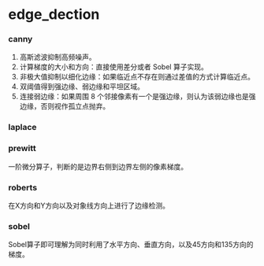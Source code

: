 # edge_dection

### canny
1. 高斯滤波抑制高频噪声。
2. 计算梯度的大小和方向：直接使用差分或者 Sobel 算子实现。
3. 非极大值抑制以细化边缘：如果临近点不存在则通过差值的方式计算临近点。
4. 双阈值得到强边缘、弱边缘和平坦区域。
5. 连接弱边缘：如果周围 8 个邻接像素有一个是强边缘，则认为该弱边缘也是强边缘，否则视作孤立点抛弃。

### laplace

### prewitt
一阶微分算子，判断的是边界右侧到边界左侧的像素梯度。

### roberts
在X方向和Y方向以及对象线方向上进行了边缘检测。

### sobel
Sobel算子即可理解为同时利用了水平方向、垂直方向，以及45方向和135方向的梯度。